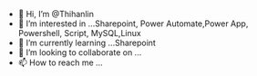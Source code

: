 - 👋 Hi, I’m @Thihanlin
- 👀 I’m interested in ...Sharepoint, Power Automate,Power App,  Powershell, Script, MySQL,Linux
- 🌱 I’m currently learning ...Sharepoint
- 💞️ I’m looking to collaborate on ...
- 📫 How to reach me ...

<!---
Thihanlin/Thihanlin is a ✨ special ✨ repository because its `README.md` (this file) appears on your GitHub profile.
You can click the Preview link to take a look at your changes.
--->

